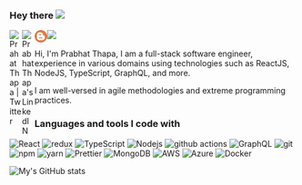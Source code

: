 ### Hey there <img src="https://media.giphy.com/media/hvRJCLFzcasrR4ia7z/giphy.gif" width="25px">

<a href="https://twitter.com/prabhat4ever">
  <img align="left" alt="Prahat Thapa | Twitter" width="22px" src="https://raw.githubusercontent.com/peterthehan/peterthehan/master/assets/twitter.svg" />
</a>
<a href="https://www.linkedin.com/in/prabhat4ever/">
  <img align="left" alt="Prabhat Thapa's LinkedIN" width="22px" src="https://raw.githubusercontent.com/peterthehan/peterthehan/master/assets/linkedin.svg" />
</a>
<a href="https://prabhatthapa.blogspot.com/">
  <img align="left" alt="Prabhat Thapa's Blog" width="22px" src="./logos/blogger.png" />
</a>

![](https://visitor-badge.glitch.me/badge?page_id=prabhatthapa.prabhatthapa)

Hi, I'm Prabhat Thapa, I am a full-stack software engineer, experience in various domains using technologies such as ReactJS, NodeJS, TypeScript, GraphQL, and more.

I am well-versed in agile methodologies and extreme programming practices.

<h3>Languages and tools I code with</h3>
<p>
  <img alt="React" src="https://img.shields.io/badge/-React-45b8d8?style=flat-square&logo=react&logoColor=white" />
  <img alt="redux" src="https://img.shields.io/badge/-Redux-764ABC?style=flat-square&logo=redux&logoColor=white" />
  <img alt="TypeScript" src="https://img.shields.io/badge/-TypeScript-007ACC?style=flat-square&logo=typescript&logoColor=white" />
  <img alt="Nodejs" src="https://img.shields.io/badge/-Nodejs-43853d?style=flat-square&logo=Node.js&logoColor=white" />
  <img alt="github actions" src="https://img.shields.io/badge/-Github_Actions-2088FF?style=flat-square&logo=github-actions&logoColor=white" />
  <img alt="GraphQL" src="https://img.shields.io/badge/-GraphQL-E10098?style=flat-square&logo=graphql&logoColor=white" />
  <img alt="git" src="https://img.shields.io/badge/-Git-F05032?style=flat-square&logo=git&logoColor=white" />
  <img alt="npm" src="https://img.shields.io/badge/-NPM-CB3837?style=flat-square&logo=npm&logoColor=white" />
  <img alt="yarn" src="https://img.shields.io/badge/-YARN-CB3837?style=flat-square&logo=yarn&logoColor=white" />
  <img alt="Prettier" src="https://img.shields.io/badge/-Prettier-F7B93E?style=flat-square&logo=prettier&logoColor=white" />
  <img alt="MongoDB" src="https://img.shields.io/badge/-MongoDB-13aa52?style=flat-square&logo=mongodb&logoColor=white" />
  <img alt="AWS" src="https://img.shields.io/badge/-AWS-FF9900?style=flat-square&logo=amazonaws&logoColor=white" />
  <img alt="Azure" src="https://img.shields.io/badge/-azure-0089D6?style=flat-square&logo=microsoft-azure&logoColor=white" />
  <img alt="Docker" src="https://img.shields.io/badge/-Docker-46a2f1?style=flat-square&logo=docker&logoColor=white" />

</p>

![My's GitHub stats](https://github-readme-stats.vercel.app/api?username=prabhatthapa&count_private=true&show_icons=true)
